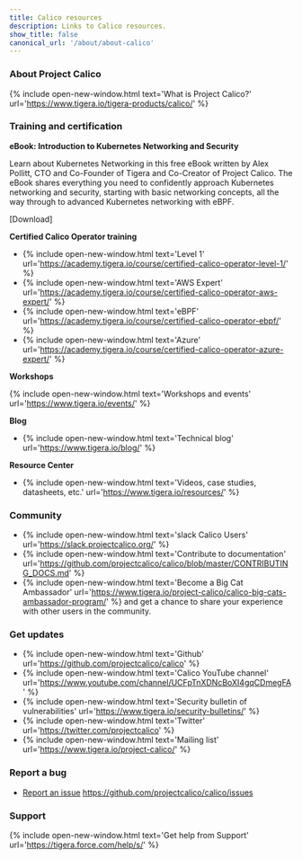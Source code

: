 ```yaml
---
title: Calico resources
description: Links to Calico resources.
show_title: false
canonical_url: '/about/about-calico'
---
```


### About Project Calico

{% include open-new-window.html text='What is Project Calico?' url='https://www.tigera.io/tigera-products/calico/' %}

### Training and certification

**eBook: Introduction to Kubernetes Networking and Security**

Learn about Kubernetes Networking in this free eBook written by Alex Pollitt, CTO and Co-Founder of Tigera and Co-Creator of Project Calico. The eBook shares everything you need to confidently approach Kubernetes networking and security, starting with basic networking concepts, all the way through to advanced Kubernetes networking with eBPF.

[Download]

**Certified Calico Operator training**

- {% include open-new-window.html text='Level 1' url='https://academy.tigera.io/course/certified-calico-operator-level-1/' %}
- {% include open-new-window.html text='AWS Expert' url='https://academy.tigera.io/course/certified-calico-operator-aws-expert/' %}
- {% include open-new-window.html text='eBPF' url='https://academy.tigera.io/course/certified-calico-operator-ebpf/' %}
- {% include open-new-window.html text='Azure' url='https://academy.tigera.io/course/certified-calico-operator-azure-expert/' %}

**Workshops**

{% include open-new-window.html text='Workshops and events' url='https://www.tigera.io/events/' %}

**Blog**

- {% include open-new-window.html text='Technical blog' url='https://www.tigera.io/blog/' %}

**Resource Center**

- {% include open-new-window.html text='Videos, case studies, datasheets, etc.' url='https://www.tigera.io/resources/' %}

### Community

- {% include open-new-window.html text='slack Calico Users' url='https://slack.projectcalico.org/' %}
- {% include open-new-window.html text='Contribute to documentation' url='https://github.com/projectcalico/calico/blob/master/CONTRIBUTING_DOCS.md' %} 
- {% include open-new-window.html text='Become a Big Cat Ambassador' url='https://www.tigera.io/project-calico/calico-big-cats-ambassador-program/' %} and get a chance to share your experience with other users in the community.

### Get updates

- {% include open-new-window.html text='Github' url='https://github.com/projectcalico/calico' %}
- {% include open-new-window.html text='Calico YouTube channel' url='https://www.youtube.com/channel/UCFpTnXDNcBoXI4gqCDmegFA' %}
- {% include open-new-window.html text='Security bulletin of vulnerabilities' url='https://www.tigera.io/security-bulletins/' %}
- {% include open-new-window.html text='Twitter' url='https://twitter.com/projectcalico' %}
- {% include open-new-window.html text='Mailing list' url='https://www.tigera.io/project-calico/' %}

### Report a bug

- [Report an issue](https://www.tigera.io/tigera-products/calico/)
https://github.com/projectcalico/calico/issues


### Support

{% include open-new-window.html text='Get help from Support' url='https://tigera.force.com/help/s/' %} 



